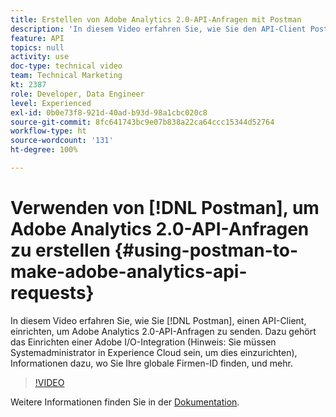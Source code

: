 ```yaml
---
title: Erstellen von Adobe Analytics 2.0-API-Anfragen mit Postman
description: 'In diesem Video erfahren Sie, wie Sie den API-Client Postman einrichten, um Adobe Analytics 2.0-API-Anfragen zu senden. Dazu gehören das Einrichten einer Adobe I/O-Integration (Hinweis: Sie müssen Systemadministrator in Experience Cloud sein, um diese einzurichten), Informationen dazu, wo Sie Ihre globale Firmen-ID finden, und mehr.'
feature: API
topics: null
activity: use
doc-type: technical video
team: Technical Marketing
kt: 2387
role: Developer, Data Engineer
level: Experienced
exl-id: 0b0e73f8-921d-40ad-b93d-98a1cbc020c8
source-git-commit: 8fc641743bc9e07b838a22ca64ccc15344d52764
workflow-type: ht
source-wordcount: '131'
ht-degree: 100%

---
```


# Verwenden von [!DNL Postman], um Adobe Analytics 2.0-API-Anfragen zu erstellen {#using-postman-to-make-adobe-analytics-api-requests}

In diesem Video erfahren Sie, wie Sie [!DNL Postman], einen API-Client, einrichten, um Adobe Analytics 2.0-API-Anfragen zu senden. Dazu gehört das Einrichten einer Adobe I/O-Integration (Hinweis: Sie müssen Systemadministrator in Experience Cloud sein, um dies einzurichten), Informationen dazu, wo Sie Ihre globale Firmen-ID finden, und mehr.

>[!VIDEO](https://video.tv.adobe.com/v/25889/?quality=12&learn=on)

Weitere Informationen finden Sie in der [Dokumentation](https://www.adobe.io/apis/experiencecloud/analytics/docs.html#!AdobeDocs/analytics-2.0-apis/master/oauth-postman.md).

